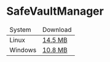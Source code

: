 # SafeVaultManager


<table>
  <thead>
    <td>System</td> 
    <td>Download</td> 
  </thead>
  <tbody>
    <tr>
      <td>
        Linux
      </td>
      <td>
        <a href="https://github.com/OthmaneRegragui/SafeVaultManager/blob/main/Linux/SVM?raw=true">14.5 MB</a>
      </td>
    </tr>
    <tr>
      <td>
        Windows
      </td>
      <td>
        <a href="https://github.com/OthmaneRegragui/SafeVaultManager/blob/main/Windows/SVM.exe?raw=true">10.8 MB</a>
      </td>
    </tr>
  </tbody>
</table>
